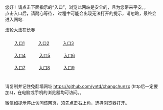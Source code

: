 您好！请点击下面指示的“入口”，浏览此网站是安全的，且为您带来平安。。 <br/>
点击入口后，请耐心等待， 过程中可能会出现无法打开的提示，请忽略，最终会进入网站. </br>

法轮大法在长春<br/>
<div style="padding:10px"><a style="margin:20px" target="_blank" href="https://d2um1nc8mjcmq0.cloudfront.net/2Qpsp?hrkugrjx" id="ccLink1" rel="nofollow">入口1</a> <a target="_blank" style="margin:20px" href="https://d1quux3pn7xka.cloudfront.net/2Qpsp?rjtlhn" id="ccLink2" rel="nofollow">入口2</a> <a style="margin:20px" target="_blank" href="https://d3md3fuawjk8wa.cloudfront.net/2Qpsp?sypjzslb" id="ccLink3" rel="nofollow">入口3</a></div>

<div style="padding:10px" ><a style="margin:20px" target="_blank" href="https://d2um1nc8mjcmq0.cloudfront.net/2Qpsp?hrkugrjx" id="ccLink4" rel="nofollow">入口4</a> <a style="margin:20px" href="https://d1quux3pn7xka.cloudfront.net/2Qpsp?rjtlhn" target="_blank" id="ccLink5" rel="nofollow">入口5</a> <a style="margin:20px" href="https://d3md3fuawjk8wa.cloudfront.net/2Qpsp?sypjzslb" target="_blank" id="ccLink6" rel="nofollow">入口6</a></div>

<div style="padding:10px"><a style="margin:20px" target="_blank" href="https://d2um1nc8mjcmq0.cloudfront.net/2Qpsp?hrkugrjx" id="ccLink7" rel="nofollow">入口7</a> <a style="margin:20px" href="https://d1quux3pn7xka.cloudfront.net/2Qpsp?rjtlhn" target="_blank" id="ccLink8" rel="nofollow">入口8</a> <a style="margin:20px" target="_blank" href="https://d3md3fuawjk8wa.cloudfront.net/2Qpsp?sypjzslb" id="ccLink9" rel="nofollow">入口9</a></div>

<br/>



请复制并记住免翻墙网址 https://github.com/yntd/changchunzx (http后一定要加s)，在电脑或手机的浏览器均可访问。。<br/>

微信如提示停止访问该网页，须先点击右上角，选择浏览器打开。

